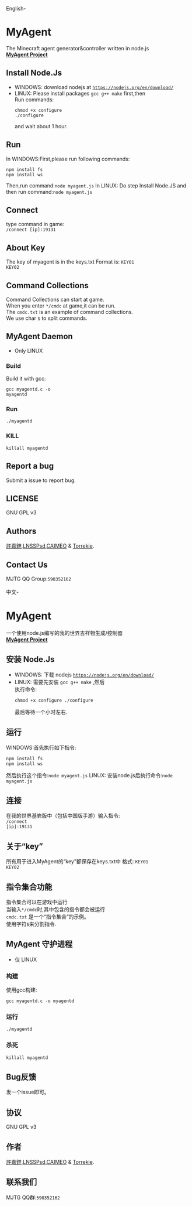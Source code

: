 English-
# MyAgent
The Minecraft agent generator&amp;controller written in node.js<br/>
<b><a href="http://agent.vanillahh.online">MyAgent Project</a></b>
## Install Node.Js
* WINDOWS: download nodejs at <code>https://nodejs.org/en/download/</code>
* LINUX: Please install packages <code>gcc g++ make</code> first,then<br/>
Run commands:<pre><code>chmod +x configure
./configure</code></pre>
and wait about 1 hour.
## Run
In WINDOWS:First,please run following commands:<br/>
<pre><code>npm install fs
npm install ws</code></pre>
Then,run command:<code>node myagent.js</code>
In LINUX: Do step Install Node.JS and then run command:<code>node myagent.js</code>
## Connect
type command in game:<br>
<code>/connect [ip]:19131</code>
## About Key
The key of myagent is in the keys.txt
Format is: <code>KEY01 KEY02</code>
## Command Collections
Command Collections can start at game.<br>
When you enter <code>*/cmdc</code> at game,it can be run.<br>
The <code>cmdc.txt</code> is an example of command collections.<br>
We use char <code>$</code> to split commands.
## MyAgent Daemon
* Only LINUX
### Build
Build it with gcc:<pre><code>gcc myagentd.c -o myagentd</code></pre>
### Run
<pre><code>./myagentd</code></pre>
### KILL
<pre><code>killall myagentd</code></pre>
## Report a bug
Submit a issue to report bug.
## LICENSE
GNU GPL v3
## Authors
[許嘉鋅](https://github.com/TheXuJiaXin),[LNSSPsd](https://github.com/LNSSPsd),[CAIMEO](https://github.com/CAIMEOX) &amp; [Torrekie](https://github.com/Torrekie).
## Contact Us
MJTG QQ Group:<code>590352162</code>
<br>
<br>
中文-
# MyAgent
一个使用node.js编写的我的世界吉祥物生成/控制器<br/>
<b><a href="http://agent.vanillahh.online">MyAgent Project</a></b>
## 安装 Node.Js
* WINDOWS: 下载 nodejs <code>https://nodejs.org/en/download/</code>
* LINUX: 需要先安装 <code>gcc g++ make</code> ,然后<br/>
执行命令:<pre><code>chmod +x configure
./configure</code></pre>
最后等待一个小时左右.
## 运行
WINDOWS:首先执行如下指令:<br/>
<pre><code>npm install fs
npm install ws</code></pre>
然后执行这个指令:<code>node myagent.js</code>
LINUX: 安装node.js后执行命令:<code>node myagent.js</code>
## 连接
在我的世界基岩版中（包括中国版手游）输入指令:<br>
<code>/connect [ip]:19131</code>
## 关于“key”
所有用于进入MyAgent的“key”都保存在keys.txt中
格式: <code>KEY01 KEY02</code>
## 指令集合功能
指令集合可以在游戏中运行<br>
当输入<code>*/cmdc</code>时,其中包含的指令都会被运行<br>
<code>cmdc.txt</code> 是一个“指令集合”的示例。<br>
使用字符<code>$</code>来分割指令.
## MyAgent 守护进程
* 仅 LINUX
### 构建
使用gcc构建:<pre><code>gcc myagentd.c -o myagentd</code></pre>
### 运行
<pre><code>./myagentd</code></pre>
### 杀死
<pre><code>killall myagentd</code></pre>
## Bug反馈
发一个issue即可。
## 协议
GNU GPL v3
## 作者
[許嘉鋅](https://github.com/TheXuJiaXin),[LNSSPsd](https://github.com/LNSSPsd),[CAIMEO](https://github.com/CAIMEOX) &amp; [Torrekie](https://github.com/Torrekie).
## 联系我们
MJTG QQ群:<code>590352162</code>
